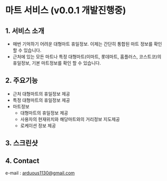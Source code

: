 # 마트 서비스 (v0.0.1 개발진행중)
## 1. 서비스 소개
- 매번 기억하기 어려운 대형마트 휴일정보. 이제는 간단히 통합된 마트 정보를 확인 할 수 있습니다.
- 근처에 있는 모든 마트나 특정 대형마트(이마트, 롯데마트, 홈플러스, 코스트코)의 휴일정보, 기본 마트정보를 확인 할 수 있습니다.

## 2. 주요기능
- 근처 대형마트의 휴일정보 제공
- 특정 대형마트의 휴일정보 제공
- 마트정보
  - 대형마트의 휴일정보 제공
  - 사용자의 현재위치와 해당마트와의 거리정보 지도제공
  - 로케이션 정보 제공

## 3. 스크린샷

## 4. Contact
e-mail : arduous1130@gmail.com
